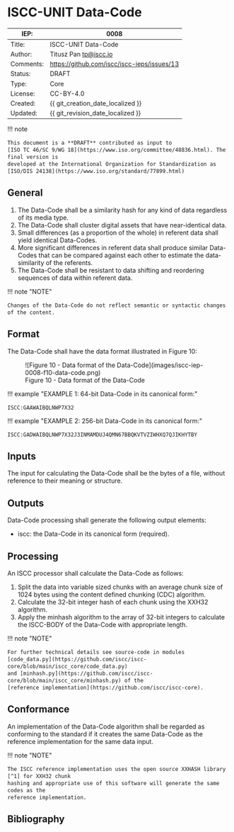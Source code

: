 # ISCC-UNIT Data-Code

| IEP:      | 0008                                        |
|-----------|---------------------------------------------|
| Title:    | ISCC-UNIT Data-Code                         |
| Author:   | Titusz Pan <tp@iscc.io>             |
| Comments: | https://github.com/iscc/iscc-ieps/issues/13 |
| Status:   | DRAFT                                       |
| Type:     | Core                                        |
| License:  | CC-BY-4.0                                   |
| Created:  | {{ git_creation_date_localized }}           |
| Updated:  | {{ git_revision_date_localized }}           |

!!! note

    This document is a **DRAFT** contributed as input to 
    [ISO TC 46/SC 9/WG 18](https://www.iso.org/committee/48836.html). The final version is 
    developed at the International Organization for Standardization as
    [ISO/DIS 24138](https://www.iso.org/standard/77899.html)

## General

1. The Data-Code shall be a similarity hash for any kind of data regardless of its media type.
2. The Data-Code shall cluster digital assets that have near-identical data.
3. Small differences (as a proportion of the whole) in referent data shall yield identical Data-Codes.
4. More significant differences in referent data shall produce similar Data-Codes that can be compared against each other to estimate the data-similarity of the referents.
5. The Data-Code shall be resistant to data shifting and reordering sequences of data within referent data.

!!! note "NOTE"

    Changes of the Data-Code do not reflect semantic or syntactic changes of the content.

## Format

The Data-Code shall have the data format illustrated in Figure 10:

<figure markdown>
  ![Figure 10 - Data format of the Data-Code](images/iscc-iep-0008-f10-data-code.png)
  <figcaption>Figure 10 - Data format of the Data-Code</figcaption>
</figure>

!!! example "EXAMPLE 1: 64-bit Data-Code in its canonical form:"

    ISCC:GAAWAIBQLNWP7X32

!!! example "EXAMPLE 2: 256-bit Data-Code in its canonical form:"

    ISCC:GADWAIBQLNWP7X32J3INMAMDUJ4QMN67BBQKVTVZIWHXQ7QJIKHYTBY

## Inputs

The input for calculating the Data-Code shall be the bytes of a file, without reference to their 
meaning or structure.

## Outputs

Data-Code processing shall generate the following output elements:

- iscc: the Data-Code in its canonical form (required).

## Processing

An ISCC processor shall calculate the Data-Code as follows:

1. Split the data into variable sized chunks with an average chunk size of 1024 bytes using the content defined chunking (CDC) algorithm.
2. Calculate the 32-bit integer hash of each chunk using the XXH32 algorithm.
3. Apply the minhash algorithm to the array of 32-bit integers to calculate the ISCC-BODY of the Data-Code with appropriate length.

!!! note "NOTE"

    For further technical details see source-code in modules 
    [code_data.py](https://github.com/iscc/iscc-core/blob/main/iscc_core/code_data.py)
    and [minhash.py](https://github.com/iscc/iscc-core/blob/main/iscc_core/minhash.py) of the 
    [reference implementation](https://github.com/iscc/iscc-core).

## Conformance

An implementation of the Data-Code algorithm shall be regarded as conforming to the standard if it 
creates the same Data-Code as the reference implementation for the same data input.

!!! note "NOTE"

    The ISCC reference implementation uses the open source XXHASH library [^1] for XXH32 chunk 
    hashing and appropriate use of this software will generate the same codes as the 
    reference implementation.

## Bibliography

[^1]: Collet, Yann. *xxHash: Extremely fast hash algorithm.*  
Accessed July 2022, available at https://cyan4973.github.io/xxHash/

